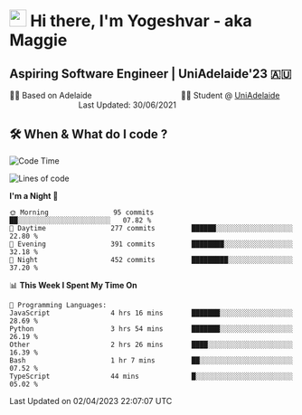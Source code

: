 <h1><img src="https://emojis.slackmojis.com/emojis/images/1531849430/4246/blob-sunglasses.gif?1531849430" width="30"/> Hi there, I'm Yogeshvar - aka Maggie</h1>

## Aspiring Software Engineer | UniAdelaide'23 🇦🇺  
🏂🏻  Based on Adelaide &nbsp;&nbsp;&nbsp;&nbsp;&nbsp;&nbsp;&nbsp;&nbsp;&nbsp;&nbsp;&nbsp;&nbsp;&nbsp;&nbsp;&nbsp;&nbsp;&nbsp;&nbsp;&nbsp;&nbsp;&nbsp;&nbsp;&nbsp;&nbsp;&nbsp;&nbsp;&nbsp;&nbsp;&nbsp;&nbsp;&nbsp;&nbsp;&nbsp;&nbsp;&nbsp;&nbsp;&nbsp;&nbsp;&nbsp;👨‍💻 Student @ [UniAdelaide](https://www.adelaide.edu.au)   &nbsp;&nbsp;&nbsp;&nbsp;&nbsp;&nbsp;&nbsp;&nbsp;&nbsp;&nbsp;&nbsp;&nbsp;&nbsp;&nbsp;&nbsp;&nbsp;&nbsp;&nbsp;&nbsp;&nbsp;&nbsp;&nbsp;&nbsp;&nbsp;&nbsp;&nbsp;&nbsp;&nbsp;&nbsp;&nbsp;&nbsp;Last Updated: 30/06/2021

## 🛠 When & What do I code ?  

<!--START_SECTION:waka-->
![Code Time](http://img.shields.io/badge/Code%20Time-2%2C052%20hrs%2034%20mins-blue)

![Lines of code](https://img.shields.io/badge/From%20Hello%20World%20I%27ve%20Written-4.1%20million%20lines%20of%20code-blue)

**I'm a Night 🦉** 

```text
🌞 Morning                95 commits          ██░░░░░░░░░░░░░░░░░░░░░░░   07.82 % 
🌆 Daytime                277 commits         ██████░░░░░░░░░░░░░░░░░░░   22.80 % 
🌃 Evening                391 commits         ████████░░░░░░░░░░░░░░░░░   32.18 % 
🌙 Night                  452 commits         █████████░░░░░░░░░░░░░░░░   37.20 % 
```


📊 **This Week I Spent My Time On** 

```text
💬 Programming Languages: 
JavaScript               4 hrs 16 mins       ███████░░░░░░░░░░░░░░░░░░   28.69 % 
Python                   3 hrs 54 mins       ███████░░░░░░░░░░░░░░░░░░   26.19 % 
Other                    2 hrs 26 mins       ████░░░░░░░░░░░░░░░░░░░░░   16.39 % 
Bash                     1 hr 7 mins         ██░░░░░░░░░░░░░░░░░░░░░░░   07.52 % 
TypeScript               44 mins             █░░░░░░░░░░░░░░░░░░░░░░░░   05.02 % 
```


 Last Updated on 02/04/2023 22:07:07 UTC
<!--END_SECTION:waka-->
